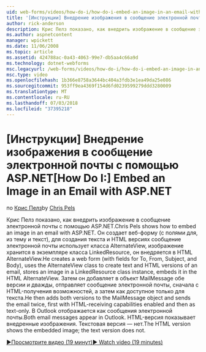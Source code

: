 ```yaml
---
uid: web-forms/videos/how-do-i/how-do-i-embed-an-image-in-an-email-with-aspnet
title: '[Инструкции] Внедрение изображения в сообщение электронной почты с помощью ASP.NET | Документация Майкрософт'
author: rick-anderson
description: Крис Пелз показано, как внедрить изображение в сообщение электронной почты с помощью ASP.NET. Он создает веб-форму (с полями для, из тему и текст), использует AlternateView...
ms.author: aspnetcontent
manager: wpickett
ms.date: 11/06/2008
ms.topic: article
ms.assetid: 424788ac-0a43-4063-99e7-db5aa4c66a9d
ms.technology: dotnet-webforms
msc.legacyurl: /web-forms/videos/how-do-i/how-do-i-embed-an-image-in-an-email-with-aspnet
msc.type: video
ms.openlocfilehash: 1b366e8758a3644bc404a3fdb3e1ea49da25e086
ms.sourcegitcommit: 953ff9ea4369f154d6fd0239599279ddd3280009
ms.translationtype: MT
ms.contentlocale: ru-RU
ms.lasthandoff: 07/03/2018
ms.locfileid: "37395218"
---
```

<a name="how-do-i-embed-an-image-in-an-email-with-aspnet"></a><span data-ttu-id="dce16-104">[Инструкции] Внедрение изображения в сообщение электронной почты с помощью ASP.NET</span><span class="sxs-lookup"><span data-stu-id="dce16-104">[How Do I:] Embed an Image in an Email with ASP.NET</span></span>
====================
<span data-ttu-id="dce16-105">по [Крис Пелз](https://twitter.com/chrispels)</span><span class="sxs-lookup"><span data-stu-id="dce16-105">by [Chris Pels](https://twitter.com/chrispels)</span></span>

<span data-ttu-id="dce16-106">Крис Пелз показано, как внедрить изображение в сообщение электронной почты с помощью ASP.NET.</span><span class="sxs-lookup"><span data-stu-id="dce16-106">Chris Pels shows how to embed an image in an email with ASP.NET.</span></span> <span data-ttu-id="dce16-107">Он создает веб-форму (с полями для, из тему и текст), для создания текста и HTML версиях сообщение электронной почты использует класса AlternateView, изображение хранится в экземпляре класса LinkedResource, он внедряется в HTML AlternateView.</span><span class="sxs-lookup"><span data-stu-id="dce16-107">He creates a web form (with fields for To, From, Subject, and Body), uses the AlternateView class to create text and HTML versions of an email, stores an image in a LinkedResource class instance, embeds it in the HTML AlternateView.</span></span> <span data-ttu-id="dce16-108">Затем он добавляет в объект MailMessage обе версии и дважды, отправляет сообщение электронной почты, сначала с HTML-получения возможностей, а затем как доступное только для текста.</span><span class="sxs-lookup"><span data-stu-id="dce16-108">He then adds both versions to the MailMessage object and sends the email twice, first with HTML-receiving capabilities enabled and then as text-only.</span></span> <span data-ttu-id="dce16-109">В Outlook отображается как сообщения электронной почты.</span><span class="sxs-lookup"><span data-stu-id="dce16-109">Both email messages appear in Outlook.</span></span> <span data-ttu-id="dce16-110">HTML-версия показывает внедренные изображения. Текстовая версия — нет.</span><span class="sxs-lookup"><span data-stu-id="dce16-110">The HTML version shows the embedded image; the text version does not.</span></span>

[<span data-ttu-id="dce16-111">&#9654;Просмотрите видео (19 минут)</span><span class="sxs-lookup"><span data-stu-id="dce16-111">&#9654; Watch video (19 minutes)</span></span>](https://channel9.msdn.com/Blogs/ASP-NET-Site-Videos/how-do-i-embed-an-image-in-an-email-with-aspnet)
